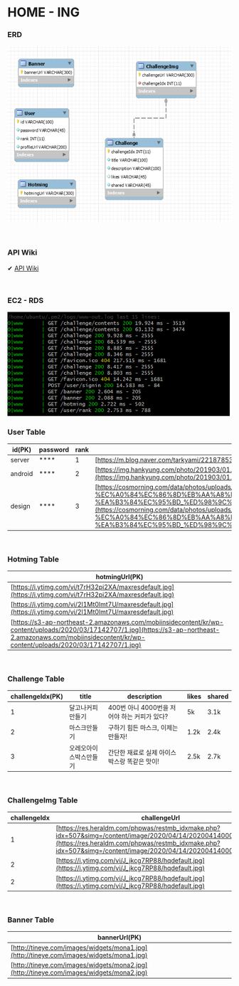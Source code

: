 # HOME - ING

### ERD 

![ERD](./img/2.PNG)

<br>

### API Wiki

✔ [API Wiki](https://github.com/HOME-ING/HOMEING_SERVER/wiki/%F0%9F%8E%AA-HOME-ING-API-Home)

<br>


### EC2 - RDS

![EC2-RDS](./img/EC2.PNG)

### User Table 


|id(PK)|password|rank|profileUrl|
|------|---|---|----|
|server|****|1|[https://m.blog.naver.com/tarkyami/221878530592#](https://m.blog.naver.com/tarkyami/221878530592#)|
|android|****|2|[https://img.hankyung.com/photo/201903/01.19249613.1.jpg](https://img.hankyung.com/photo/201903/01.19249613.1.jpg)|
|design|****|3|[https://cosmorning.com/data/photos/uploads/2018/03/%EC%9E%87%EC%B8%A0%EC%8A%A4%ED%82%A8-%EC%A0%84%EC%86%8D%EB%AA%A8%EB%8D%B8-%EA%B3%84%EC%95%BD_%ED%98%9C%EB%A6%AC.jpg](https://cosmorning.com/data/photos/uploads/2018/03/%EC%9E%87%EC%B8%A0%EC%8A%A4%ED%82%A8-%EC%A0%84%EC%86%8D%EB%AA%A8%EB%8D%B8-%EA%B3%84%EC%95%BD_%ED%98%9C%EB%A6%AC.jpg)|

<br>

### Hotming Table

|hotmingUrl(PK)|
|------|
|[https://i.ytimg.com/vi/t7rH32pi2XA/maxresdefault.jpg](https://i.ytimg.com/vi/t7rH32pi2XA/maxresdefault.jpg)|
|[https://i.ytimg.com/vi/2l1Mt0lmt7U/maxresdefault.jpg](https://i.ytimg.com/vi/2l1Mt0lmt7U/maxresdefault.jpg)|
|[https://s3-ap-northeast-2.amazonaws.com/mobiinsidecontent/kr/wp-content/uploads/2020/03/17142707/1.jpg](https://s3-ap-northeast-2.amazonaws.com/mobiinsidecontent/kr/wp-content/uploads/2020/03/17142707/1.jpg)|

<br>

### Challenge Table

|challengeIdx(PK)|title|description|likes|shared|
|------|---|---|---|---|
|1|달고나커피만들기|400번 아니 4000번을 저어야 하는 커피가 있다?|5k|3.1k|
|2|마스크만들기|구하기 힘든 마스크, 이제는 만들자!|1.2k|2.4k|
|3|오레오아이스박스만들기|간단한 재료로 실제 아이스박스랑 똑같은 맛이!|2.5k|2.7k|

<br>

### ChallengeImg Table


|challengeIdx|challengeUrl|
|------|---|
|1|[https://res.heraldm.com/phpwas/restmb_idxmake.php?idx=507&simg=/content/image/2020/04/14/20200414000131_0.jpg](https://res.heraldm.com/phpwas/restmb_idxmake.php?idx=507&simg=/content/image/2020/04/14/20200414000131_0.jpg)| 
|2|[https://i.ytimg.com/vi/J_jkcg7RP88/hqdefault.jpg](https://i.ytimg.com/vi/J_jkcg7RP88/hqdefault.jpg)|
|2|[https://i.ytimg.com/vi/J_jkcg7RP88/hqdefault.jpg](https://i.ytimg.com/vi/J_jkcg7RP88/hqdefault.jpg)|

<br>

### Banner Table


|bannerUrl(PK)|
|------|
|[http://tineye.com/images/widgets/mona1.jpg](http://tineye.com/images/widgets/mona1.jpg)|
|[http://tineye.com/images/widgets/mona2.jpg](http://tineye.com/images/widgets/mona2.jpg)|